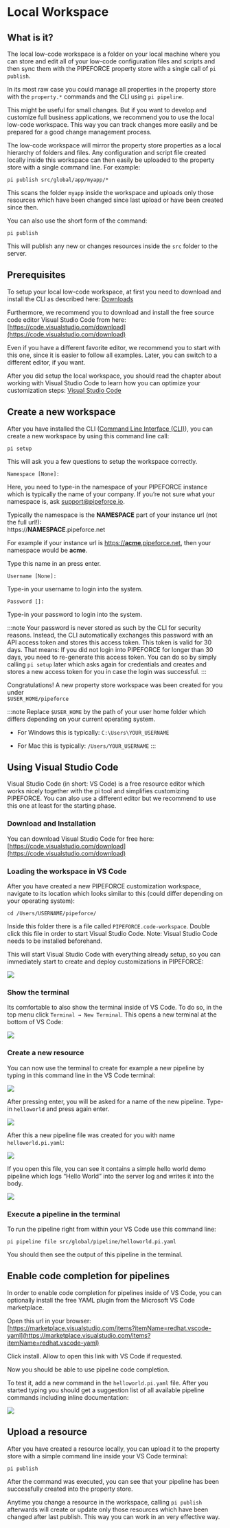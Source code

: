 # Local Workspace

## What is it?

The local low-code workspace is a folder on your local machine where you can store and edit all of your low-code configuration files and scripts and then sync them with the PIPEFORCE property store with a single call of `pi publish`.

In its most raw case you could manage all properties in the property store with the `property.*` commands and the CLI using `pi pipeline`.

This might be useful for small changes. But if you want to develop and customize full business applications, we recommend you to use the local low-code workspace. This way you can track changes more easily and be prepared for a good change management process.

The low-code workspace will mirror the property store properties as a local hierarchy of folders and files. Any configuration and script file created locally inside this workspace can then easily be uploaded to the property store with a single command line. For example:

```
pi publish src/global/app/myapp/*
```

This scans the folder `myapp` inside the workspace and uploads only those resources which have been changed since last upload or have been created since then.

You can also use the short form of the command:

```
pi publish 
```

This will publish any new or changes resources inside the `src` folder to the server.

## Prerequisites

To setup your local low-code workspace, at first you need to download and install the CLI as described here: [Downloads](https://logabit.atlassian.net/wiki/spaces/DEVEX/pages/2151288972/Downloads)

Furthermore, we recommend you to download and install the free source code editor Visual Studio Code from here: [https://code.visualstudio.com/download](https://code.visualstudio.com/download)

Even if you have a different favorite editor, we recommend you to start with this one, since it is easier to follow all examples. Later, you can switch to a different editor, if you want.

After you did setup the local workspace, you should read the chapter about working with Visual Studio Code to learn how you can optimize your customization steps: [Visual Studio Code](https://logabit.atlassian.net/wiki/spaces/DEVEX/pages/2151286821/Visual+Studio+Code)

## Create a new workspace

After you have installed the CLI ([Command Line Interface (CLI)](https://logabit.atlassian.net/wiki/spaces/DEVEX/pages/2151286739)), you can create a new workspace by using this command line call:

```
pi setup
```

This will ask you a few questions to setup the workspace correctly.

```
Namespace [None]:
```

Here, you need to type-in the namespace of your PIPEFORCE instance which is typically the name of your company. If you’re not sure what your namespace is, ask [support@pipeforce.io](mailto:support@pipeforce.io).

Typically the namespace is the **NAMESPACE** part of your instance url (not the full url!):  
https://**NAMESPACE**.pipeforce.net

For example if your instance url is [https://**acme**.pipeforce.net](https://acme.pipeforce.net), then your namespace would be **acme**.

Type this name in an press enter.

```
Username [None]:
```

Type-in your username to login into the system.

```
Password []:
```

Type-in your password to login into the system.

:::note 
Your password is never stored as such by the CLI for security reasons. Instead, the CLI automatically exchanges this password with an API access token and stores this access token. This token is valid for 30 days. That means: If you did not login into PIPEFORCE for longer than 30 days, you need to re-generate this access token. You can do so by simply calling `pi setup` later which asks again for credentials and creates and stores a new access token for you in case the login was successful.
:::

Congratulations! A new property store workspace was been created for you under  
`$USER_HOME/pipeforce`

:::note 
Replace `$USER_HOME` by the path of your user home folder which differs depending on your current operating system.

*   For Windows this is typically: `C:\Users\YOUR_USERNAME`
    
*   For Mac this is typically: `/Users/YOUR_USERNAME`
:::
    

## Using Visual Studio Code

Visual Studio Code (in short: VS Code) is a free resource editor which works nicely together with the pi tool and simplifies customizing PIPEFORCE. You can also use a different editor but we recommend to use this one at least for the starting phase.

### Download and Installation

You can download Visual Studio Code for free here: [https://code.visualstudio.com/download](https://code.visualstudio.com/download)

### Loading the workspace in VS Code

After you have created a new PIPEFORCE customization workspace, navigate to its location which looks similar to this (could differ depending on your operating system):

```
cd /Users/USERNAME/pipeforce/
```

Inside this folder there is a file called `PIPEFORCE.code-workspace`. Double click this file in order to start Visual Studio Code. Note: Visual Studio Code needs to be installed beforehand.

This will start Visual Studio Code with everything already setup, so you can immediately start to create and deploy customizations in PIPEFORCE:

![](https://logabit.atlassian.net/wiki/download/attachments/2151286821/grafik-20201022-145114.png?api=v2)

### Show the terminal

Its comfortable to also show the terminal inside of VS Code. To do so, in the top menu click `Terminal → New Terminal`. This opens a new terminal at the bottom of VS Code:

![](https://logabit.atlassian.net/wiki/download/attachments/2151286821/grafik-20201022-145809.png?api=v2)

### Create a new resource

You can now use the terminal to create for example a new pipeline by typing in this command line in the VS Code terminal:

![](https://logabit.atlassian.net/wiki/download/attachments/2151286821/grafik-20201022-150024.png?api=v2)

After pressing enter, you will be asked for a name of the new pipeline. Type-in `helloworld` and press again enter.

![](https://logabit.atlassian.net/wiki/download/attachments/2151286821/grafik-20201022-150130.png?api=v2)

After this a new pipeline file was created for you with name `helloworld.pi.yaml`:

![](https://logabit.atlassian.net/wiki/download/attachments/2151286821/grafik-20201022-150339.png?api=v2)

If you open this file, you can see it contains a simple hello world demo pipeline which logs “Hello World” into the server log and writes it into the body.

![](https://logabit.atlassian.net/wiki/download/attachments/2151286821/grafik-20201022-152125.png?api=v2)

### Execute a pipeline in the terminal

To run the pipeline right from within your VS Code use this command line:

```
pi pipeline file src/global/pipeline/helloworld.pi.yaml
```

You should then see the output of this pipeline in the terminal.

## Enable code completion for pipelines

In order to enable code completion for pipelines inside of VS Code, you can optionally install the free YAML plugin from the Microsoft VS Code marketplace.

Open this url in your browser:  
[https://marketplace.visualstudio.com/items?itemName=redhat.vscode-yaml](https://marketplace.visualstudio.com/items?itemName=redhat.vscode-yaml)

Click install. Allow to open this link with VS Code if requested.

Now you should be able to use pipeline code completion.

To test it, add a new command in the `helloworld.pi.yaml` file. After you started typing you should get a suggestion list of all available pipeline commands including inline documentation:

![](https://logabit.atlassian.net/wiki/download/attachments/2151286821/grafik-20201022-171919.png?api=v2)

## Upload a resource

After you have created a resource locally, you can upload it to the property store with a simple command line inside your VS Code terminal:

```
pi publish
```

After the command was executed, you can see that your pipeline has been successfully created into the property store.

Anytime you change a resource in the workspace, calling `pi publish` afterwards will create or update only those resources which have been changed after last publish. This way you can work in an very effective way.